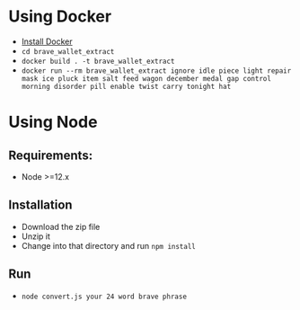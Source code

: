 # Using Docker

- [Install Docker](https://docs.docker.com/install/)
- `cd brave_wallet_extract`
- `docker build . -t brave_wallet_extract`
- `docker run --rm brave_wallet_extract ignore idle piece light repair mask ice pluck item salt feed wagon december medal gap control morning disorder pill enable twist carry tonight hat`

# Using Node

## Requirements:

- Node >=12.x

## Installation

- Download the zip file
- Unzip it
- Change into that directory and run `npm install`

## Run

- `node convert.js your 24 word brave phrase`

